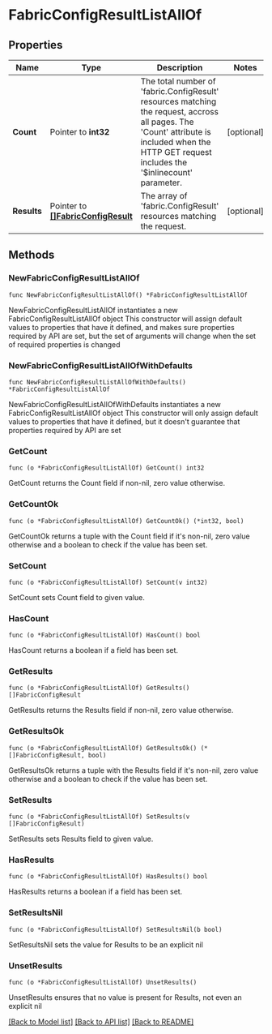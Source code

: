 # FabricConfigResultListAllOf

## Properties

Name | Type | Description | Notes
------------ | ------------- | ------------- | -------------
**Count** | Pointer to **int32** | The total number of &#39;fabric.ConfigResult&#39; resources matching the request, accross all pages. The &#39;Count&#39; attribute is included when the HTTP GET request includes the &#39;$inlinecount&#39; parameter. | [optional] 
**Results** | Pointer to [**[]FabricConfigResult**](fabric.ConfigResult.md) | The array of &#39;fabric.ConfigResult&#39; resources matching the request. | [optional] 

## Methods

### NewFabricConfigResultListAllOf

`func NewFabricConfigResultListAllOf() *FabricConfigResultListAllOf`

NewFabricConfigResultListAllOf instantiates a new FabricConfigResultListAllOf object
This constructor will assign default values to properties that have it defined,
and makes sure properties required by API are set, but the set of arguments
will change when the set of required properties is changed

### NewFabricConfigResultListAllOfWithDefaults

`func NewFabricConfigResultListAllOfWithDefaults() *FabricConfigResultListAllOf`

NewFabricConfigResultListAllOfWithDefaults instantiates a new FabricConfigResultListAllOf object
This constructor will only assign default values to properties that have it defined,
but it doesn't guarantee that properties required by API are set

### GetCount

`func (o *FabricConfigResultListAllOf) GetCount() int32`

GetCount returns the Count field if non-nil, zero value otherwise.

### GetCountOk

`func (o *FabricConfigResultListAllOf) GetCountOk() (*int32, bool)`

GetCountOk returns a tuple with the Count field if it's non-nil, zero value otherwise
and a boolean to check if the value has been set.

### SetCount

`func (o *FabricConfigResultListAllOf) SetCount(v int32)`

SetCount sets Count field to given value.

### HasCount

`func (o *FabricConfigResultListAllOf) HasCount() bool`

HasCount returns a boolean if a field has been set.

### GetResults

`func (o *FabricConfigResultListAllOf) GetResults() []FabricConfigResult`

GetResults returns the Results field if non-nil, zero value otherwise.

### GetResultsOk

`func (o *FabricConfigResultListAllOf) GetResultsOk() (*[]FabricConfigResult, bool)`

GetResultsOk returns a tuple with the Results field if it's non-nil, zero value otherwise
and a boolean to check if the value has been set.

### SetResults

`func (o *FabricConfigResultListAllOf) SetResults(v []FabricConfigResult)`

SetResults sets Results field to given value.

### HasResults

`func (o *FabricConfigResultListAllOf) HasResults() bool`

HasResults returns a boolean if a field has been set.

### SetResultsNil

`func (o *FabricConfigResultListAllOf) SetResultsNil(b bool)`

 SetResultsNil sets the value for Results to be an explicit nil

### UnsetResults
`func (o *FabricConfigResultListAllOf) UnsetResults()`

UnsetResults ensures that no value is present for Results, not even an explicit nil

[[Back to Model list]](../README.md#documentation-for-models) [[Back to API list]](../README.md#documentation-for-api-endpoints) [[Back to README]](../README.md)


